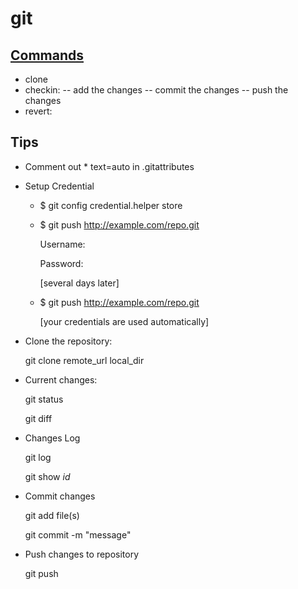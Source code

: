 git
======

## [Commands](https://git-scm.com/docs)
- clone
- checkin:
-- add the changes
-- commit the changes
-- push the changes
- revert:

## Tips
- Comment out * text=auto in .gitattributes
- Setup Credential
  - $ git config credential.helper store
  - $ git push http://example.com/repo.git
  
    Username: <type your username>
  
    Password: <type your password>
  
    [several days later]
    
  - $ git push http://example.com/repo.git
    
    [your credentials are used automatically]
    
- Clone the repository:
    
    git clone remote_url local_dir
  
- Current changes:
   
   git status 
   
   git diff
   
-  Changes Log

   git log
   
   git show  _id_
   
- Commit changes

   git add file(s)
   
   git commit -m "message"

- Push changes to repository

   git push
   
   
